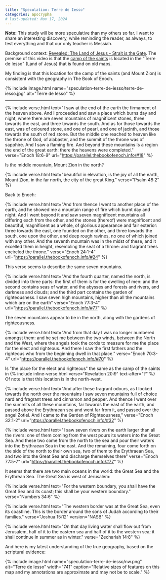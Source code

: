 ```yaml
---
title: "Speculation: Terre de Iesso"
categories: apocrypha
# last-updated: Nov 17, 2024
---
```


**Note:** This study will be more speculative than my others so far. I want to share an interesting discovery, while reminding the reader, as always, to test everything and that our only teacher is Messiah.

Background context: [Revealed: The Land of Jesus - Strait is the Gate](https://www.youtube.com/watch?v=AFu0HqJ3lts). The premise of this video is that the [camp of the saints](https://www.biblegateway.com/passage/?search=rev%2020%3A9&version=NRSVUE) is located in the "Terre de Iesso" (Land of Jesus) that is found on old maps.

My finding is that this location for the camp of the saints (and Mount Zion) is consistent with the geography in The Book of Enoch.

{% include image.html name="speculation-terre-de-iesso/terre-de-iesso.jpg" alt="Terre de Iesso" %}

---

{% include verse.html
text="I saw at the end of the earth the firmament of the heaven above. And I proceeded and saw a place which burns day and night, where there are seven mountains of magnificent stones, three towards the east, and three towards the south. And as for those towards the east, was of coloured stone, and one of pearl, and one of jacinth, and those towards the south of red stone. But the middle one reached to heaven like the throne of God, of alabaster, and the summit of the throne was of sapphire. And I saw a flaming fire. And beyond these mountains Is a region the end of the great earth: there the heavens were completed."
verse="Enoch 18:6-9"
url="https://parallel.thebookofenoch.info/#18"
%}

Is the middle mountain, Mount Zion in the north?

{% include verse.html
text="beautiful in elevation, is the joy of all the earth, Mount Zion, in the far north, the city of the great King."
verse="Psalm 48:2"
%}

Back to Enoch:

{% include verse.html
text="And from thence I went to another place of the earth, and he showed me a mountain range of fire which burnt day and night. And I went beyond it and saw seven magnificent mountains all differing each from the other, and the stones (thereof) were magnificent and beautiful, magnificent as a whole, of glorious appearance and fair exterior: three towards the east, one founded on the other, and three towards the south, one upon the other, and deep rough ravines, no one of which joined with any other. And the seventh mountain was in the midst of these, and it excelled them in height, resembling the seat of a throne: and fragrant trees encircled the throne."
verse="Enoch 24:1-4"
url="https://parallel.thebookofenoch.info/#24"
%}

This verse seems to describe the same seven mountains.

{% include verse.html
text="And the fourth quarter, named the north, is divided into three parts: the first of them is for the dwelling of men: and the second contains seas of water, and the abysses and forests and rivers, and darkness and clouds; and the third part contains the garden of righteousness. I saw seven high mountains, higher than all the mountains which are on the earth"
verse="Enoch 77:3-4"
url="https://parallel.thebookofenoch.info/#77"
%}

The seven mountains appear to be in the north, along with the gardens of righteousness.

{% include verse.html
text="And from that day I was no longer numbered amongst them: and he set me between the two winds, between the North and the West, where the angels took the cords to measure for me the place for the elect and righteous. And there I saw the first fathers and the righteous who from the beginning dwell in that place."
verse="Enoch 70:3-4"
url="https://parallel.thebookofenoch.info/#70"
%}

Is "the place for the elect and righteous" the same as the camp of the saints in {% include inline-verse.html verse="Revelation 20:9" text-after="?" %} Of note is that this location is in the north-west.

{% include verse.html
text="And after these fragrant odours, as I looked towards the north over the mountains I saw seven mountains full of choice nard and fragrant trees and cinnamon and pepper. And thence I went over the summits of all these mountains, far towards the east of the earth, and passed above the Erythraean sea and went far from it, and passed over the angel Zotiel. And I came to the Garden of Righteousness,"
verse="Enoch 32:1-2"
url="https://parallel.thebookofenoch.info/#32"
%}

{% include verse.html
text="I saw seven rivers on the earth larger than all the rivers: one of them coming from the west pours its waters into the Great Sea. And these two come from the north to the sea and pour their waters into the Erythraean Sea in the east. And the remaining, four come forth on the side of the north to their own sea, two of them to the Erythraean Sea, and two into the Great Sea and discharge themselves there"
verse="Enoch 77:5-7"
url="https://parallel.thebookofenoch.info/#77"
%}

It seems that there are two main oceans in the world: the Great Sea and the Erythrean Sea. The Great Sea is west of Jerusalem:

{% include verse.html
text="For the western boundary, you shall have the Great Sea and its coast; this shall be your western boundary."
verse="Numbers 34:6"
%}

{% include verse.html
text="The western border was at the Great Sea, even its coastline. This is the border around the sons of Judah according to their families."
verse="Joshua 15:12"
version="NASB"
%}

{% include verse.html
text="On that day living water shall flow out from Jerusalem, half of it to the eastern sea and half of it to the western sea; it shall continue in summer as in winter."
verse="Zechariah 14:8"
%}

And here is my latest understanding of the true geography, based on the scriptural evidence:

{% include image.html name="speculation-terre-de-iesso/nw.png" alt="Terre de Iesso" width="741" caption="Relative sizes of features on this map and my annotations are approximate and may not be to scale." %}
